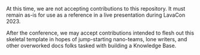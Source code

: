 At this time, we are not accepting contributions to this repository.
It must remain as-is for use as a reference in a live presentation during LavaCon 2023.

After the conference, we may accept contributions intended to flesh out this skeletal template in hopes of jump-starting nano-teams, lone writers, and other overworked docs folks tasked with building a Knowledge Base.
